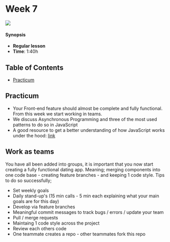 <!--lint disable no-html-->

# Week 7

![][cover]

#### Synopsis

* **Regular lesson**
* **Time**: 1:40h

## Table of Contents

* [Practicum](#practicum)

## Practicum

* Your Front-end feature should almost be complete and fully functional. From this week we start working in teams. 
* We discuss Asynchronous Programming and three of the most used patterns to do so in JavaScript
* A good resource to get a better understanding of how JavaScript works under the hood: [link]

## Work as teams

You have all been added into groups, it is important that you now start creating a fully functional dating app. Meaning; merging components into one code base - creating feature branches - and keeping 1 code style. Tips to do so successfully; 

* Set weekly goals
* Daily stand-up's (15 min calls - 5 min each explaining what your main goals are for this day)
* Develop via feature branches
* Meaningful commit messages to track bugs / errors / update your team
* Pull / merge requests
* Maintaing 1 code style across the project
* Review each others code
* One teammate creates a repo - other teammates fork this repo


[cover]: https://eloquentjavascript.net/img/chapter_picture_21.jpg
[link]: https://www.youtube.com/watch?v=8aGhZQkoFbQ
